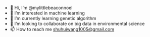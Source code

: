 - 👋 Hi, I’m @mylittlebeaconnoel
- 👀 I’m interested in machine learning
- 🌱 I’m currently learning genetic algorithm
- 💞️ I’m looking to collaborate on big data in environmental science
- 📫 How to reach me shuhuiwang1005@gmail.com

<!---
mylittlebeaconnoel/mylittlebeaconnoel is a ✨ special ✨ repository because its `README.md` (this file) appears on your GitHub profile.
You can click the Preview link to take a look at your changes.
--->
